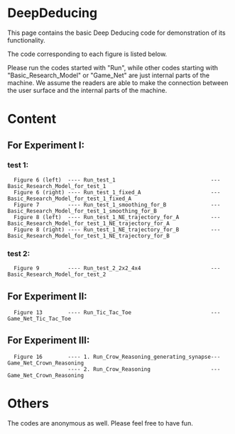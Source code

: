 # DeepDeducing
This page contains the basic Deep Deducing code for demonstration of its functionality.

The code corresponding to each figure is listed below.

Please run the codes started with "Run", while other codes starting with "Basic_Research_Model" or "Game_Net" are just internal parts of the machine. We assume the readers are able to make the connection between the user surface and the internal parts of the machine.

# Content


## For Experiment I:

 ### test 1:

      Figure 6 (left)  ---- Run_test_1                              --- Basic_Research_Model_for_test_1
      Figure 6 (right) ---- Run_test_1_fixed_A                      --- Basic_Research_Model_for_test_1_fixed_A
      Figure 7         ---- Run_test_1_smoothing_for_B              --- Basic_Research_Model_for_test_1_smoothing_for_B
      Figure 8 (left)  ---- Run_test_1_NE_trajectory_for_A          --- Basic_Research_Model_for_test_1_NE_trajectory_for_A
      Figure 8 (right) ---- Run_test_1_NE_trajectory_for_B          --- Basic_Research_Model_for_test_1_NE_trajectory_for_B

 ### test 2:

      Figure 9         ---- Run_test_2_2x2_4x4                      --- Basic_Research_Model_for_test_2

## For Experiment II:

      Figure 13        ---- Run_Tic_Tac_Toe                         --- Game_Net_Tic_Tac_Toe

## For Experiment III:

      Figure 16        ---- 1. Run_Crow_Reasoning_generating_synapse--- Game_Net_Crown_Reasoning
                       ---- 2. Run_Crow_Reasoning                   --- Game_Net_Crown_Reasoning

# Others
The codes are anonymous as well. Please feel free to have fun.

